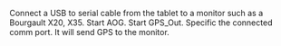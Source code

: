 Connect a USB to serial cable from the tablet to a monitor such as a Bourgault X20, X35. Start AOG. Start GPS_Out. Specific the connected comm port. It will send GPS to the monitor.
